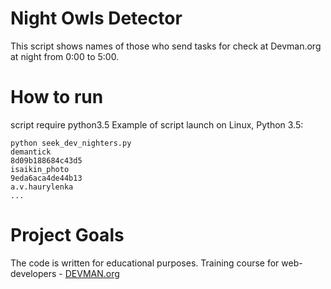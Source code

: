 # Night Owls Detector

This script shows names of those who send tasks for check at Devman.org
at night from 0:00 to 5:00.

# How to run
script require python3.5
Example of script launch on Linux, Python 3.5:
```#!bash
python seek_dev_nighters.py
demantick
8d09b188684c43d5
isaikin_photo
9eda6aca4de44b13
a.v.haurylenka
...
```

# Project Goals

The code is written for educational purposes. Training course for web-developers - [DEVMAN.org](https://devman.org)
